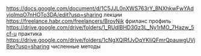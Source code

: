 <br>https://docs.google.com/document/d/1C5JJL0nXWS763rY_8NXhkwFwYAdvjolmqO7nHOTo3DA/edit?usp=sharing лекции
<br>https://freelance.habr.com/freelancers/BrovNik фриланс профиль
<br>https://drive.google.com/drive/folders/1_RUdlBHD3Gz3L_Ny1rMO_7Hazw_5cf-u практика
<br>https://drive.google.com/drive/folders/1cNgXQlRfJvDqYKIiQFmrQpauwgUVjBex?usp=sharing численные методы
